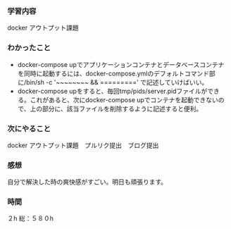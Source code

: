 ### 学習内容
docker アウトプット課題
### わかったこと
- docker-compose upでアプリケーションコンテナとデータベースコンテナを同時に起動するには、docker-compose.ymlのデフォルトコマンド部に/bin/sh -c '~~~~~~~~ && =========' で記述していけばいい。
- docker-compose upをすると、毎回tmp/pids/server.pidファイルができる。これがあると、次にdocker-compose upでコンテナを起動できないので、上の部分に、該当ファイルを削除するように記述すると便利。
### 次にやること
docker アウトプット課題　プルリク提出　ブログ提出
### 感想
自分で解決した時の爽快感がすごい。明日も頑張ります。
### 時間
２h
総：５８０h
